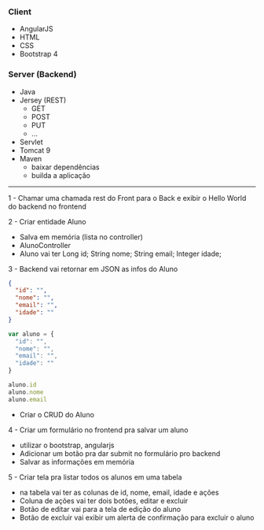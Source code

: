 ### Client
- AngularJS
- HTML
- CSS
- Bootstrap 4

### Server (Backend)
- Java
- Jersey (REST)
  - GET 
  - POST
  - PUT
  - ...  
- Servlet
- Tomcat 9
- Maven
    - baixar dependências
    - builda a aplicação

-------------

1 - Chamar uma chamada rest do Front para o Back e exibir o Hello World do backend no frontend

2 - Criar entidade Aluno
- Salva em memória (lista no controller)
- AlunoController
- Aluno vai ter
Long id;
String nome;
String email; 
Integer idade;

3 - Backend vai retornar em JSON as infos do Aluno
```json
{
  "id": "",
  "nome": "",
  "email": "",
  "idade": ""
}
```

```javascript 
var aluno = {
  "id": "",
  "nome": "",
  "email": "",
  "idade": ""
}

aluno.id
aluno.nome
aluno.email

```
- Criar o CRUD do Aluno 

4 - Criar um formulário no frontend pra salvar um aluno
- utilizar o bootstrap, angularjs
- Adicionar um botão pra dar submit no formulário pro backend
- Salvar as informações em memória

5 - Criar tela pra listar todos os alunos em uma tabela
- na tabela vai ter as colunas de id, nome, email, idade e ações
- Coluna de ações vai ter dois botões, editar e excluir
- Botão de editar vai para a tela de edição do aluno
- Botão de excluir vai exibir um alerta de confirmação para excluir o aluno

